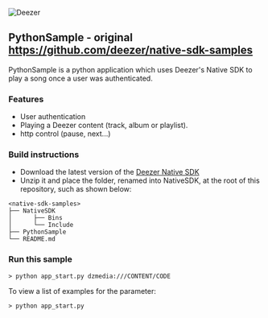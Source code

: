 ![Deezer](http://cdn-files.deezer.com/img/press/new_logo_white.jpg "Deezer") 

## PythonSample - original https://github.com/deezer/native-sdk-samples

PythonSample is a python application which uses Deezer's Native SDK to play a song once a user was authenticated.

### Features

 - User authentication
 - Playing a Deezer content (track, album or playlist).
 - http control (pause, next...)

### Build instructions

* Download the latest version of the [Deezer Native SDK][1]
* Unzip it and place the folder, renamed into NativeSDK, at the root of this repository, such as shown below:
```
<native-sdk-samples>
├── NativeSDK
│      ├── Bins
│      └── Include
├── PythonSample
└── README.md
```

### Run this sample

```
> python app_start.py dzmedia:///CONTENT/CODE
```

To view a list of examples for the parameter:

```
> python app_start.py
```

 [1]: http://developers.deezer.com/sdk/native

